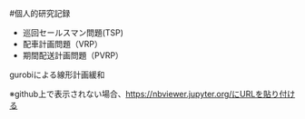 #個人的研究記録

- 巡回セールスマン問題(TSP)
- 配車計画問題（VRP）
- 期間配送計画問題（PVRP）

gurobiによる線形計画緩和

※github上で表示されない場合、https://nbviewer.jupyter.org/にURLを貼り付ける
